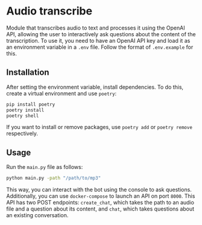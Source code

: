 # Audio transcribe
Module that transcribes audio to text and processes it using the OpenAI API, allowing the user to interactively ask questions about the content of the transcription. To use it, you need to have an OpenAI API key and load it as an environment variable in a `.env` file. Follow the format of `.env.example` for this.

## Installation
After setting the environment variable, install dependencies. To do this, create a virtual environment and use `poetry`:

```bash
pip install poetry
poetry install
poetry shell
```

If you want to install or remove packages, use `poetry add` or `poetry remove` respectively.

## Usage
Run the `main.py` file as follows:

```bash
python main.py -path "/path/to/mp3"
```

This way, you can interact with the bot using the console to ask questions. Additionally, you can use `docker-compose` to launch an API on port `8000`. This API has two POST endpoints: `create_chat`, which takes the path to an audio file and a question about its content, and `chat`, which takes questions about an existing conversation.
